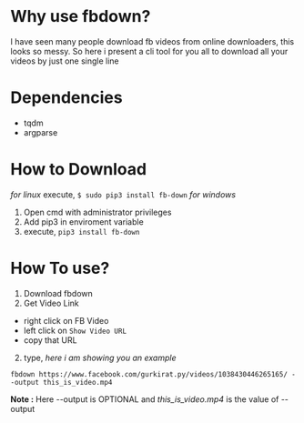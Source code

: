 <br>

# Why use fbdown?

I have seen many people download fb videos from online downloaders, this looks so messy. So here i present a cli tool for you all to download all your videos by just one single line

# Dependencies
+ tqdm
+ argparse

# How to Download
_for linux_
execute, `$ sudo pip3 install fb-down`
_for windows_
1. Open cmd with administrator privileges
2. Add pip3 in enviroment variable
3. execute, `pip3 install fb-down`

# How To use?
1. Download fbdown
2. Get Video Link
+ right click on FB Video
+ left click on  `Show Video URL`
+ copy that URL
2. type, _here i am showing you an example_
```
fbdown https://www.facebook.com/gurkirat.py/videos/1038430446265165/ --output this_is_video.mp4
```
**Note :** Here --output is OPTIONAL and _this_is_video.mp4_ is the value of --output
